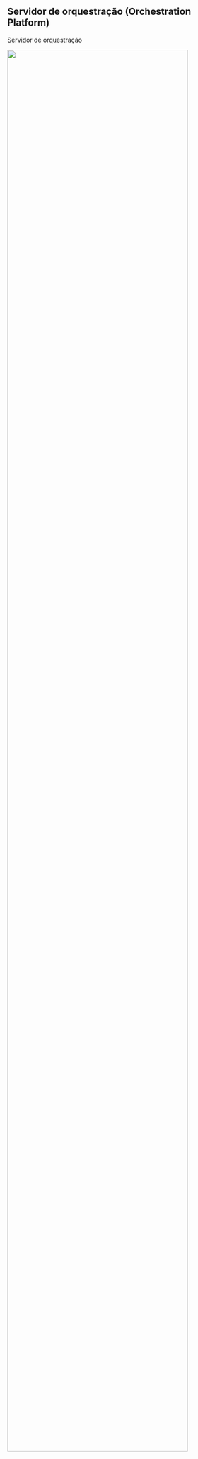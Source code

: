 ## Servidor de orquestração (Orchestration Platform)

Servidor de orquestração

<img src="https://user-images.githubusercontent.com/52088444/151798603-570b4d72-428e-41cc-a723-fdeb8385201f.png" width="90%"></img> 